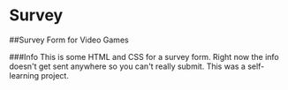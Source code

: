 # Survey
##Survey Form for Video Games

###Info
This is some HTML and CSS for a survey form. Right now the info doesn't get sent anywhere so you can't really submit. This was a self-learning project.
